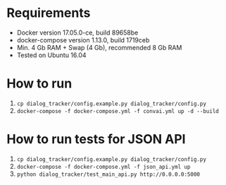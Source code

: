 # Requirements

- Docker version 17.05.0-ce, build 89658be
- docker-compose version 1.13.0, build 1719ceb
- Min. 4 Gb RAM + Swap (4 Gb), recommended 8 Gb RAM
- Tested on Ubuntu 16.04

# How to run

1. `cp dialog_tracker/config.example.py dialog_tracker/config.py`
2. `docker-compose -f docker-compose.yml -f convai.yml up -d --build`

# How to run tests for JSON API

1. `cp dialog_tracker/config.example.py dialog_tracker/config.py`
2. `docker-compose -f docker-compose.yml -f json_api.yml up`
3. `python dialog_tracker/test_main_api.py http://0.0.0.0:5000`


